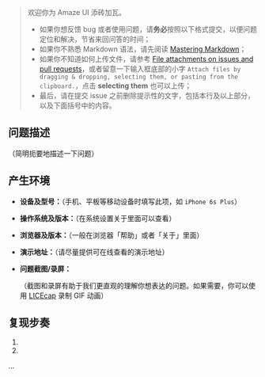 > 欢迎你为 Amaze UI 添砖加瓦。
>
> - 如果你想反馈 bug 或者使用问题，请**务必**按照以下格式提交，以便问题定位和解决，节省来回问答的时间；
> - 如果你不熟悉 Markdown 语法，请先阅读 [Mastering Markdown](https://guides.github.com/features/mastering-markdown/)；
> - 如果你不知道如何上传文件，请参考 [File attachments on issues and pull requests](https://help.github.com/articles/file-attachments-on-issues-and-pull-requests/)，或者留意一下输入框底部的小字 `Attach files by dragging & dropping, selecting them, or pasting from the clipboard.`，点击 **selecting them** 也可以上传；
> - 最后，请在提交 issue 之前删除提示性的文字，包括本行及以上部分，以及下面括号中的内容。

## 问题描述

（简明扼要地描述一下问题）

## 产生环境

- **设备及型号：**（手机、平板等移动设备时填写此项，如 `iPhone 6s Plus`）
- **操作系统及版本：**（在系统设置关于里面可以查看）
- **浏览器及版本：**（一般在浏览器「帮助」或者「关于」里面）
- **演示地址：**（请尽量提供可在线查看的演示地址）
- **问题截图/录屏：**

  （截图和录屏有助于我们更直观的理解你想表达的问题。如果需要，你可以使用 [LICEcap](http://www.cockos.com/licecap/) 录制 GIF 动画）

## 复现步奏

1.
2.
...
